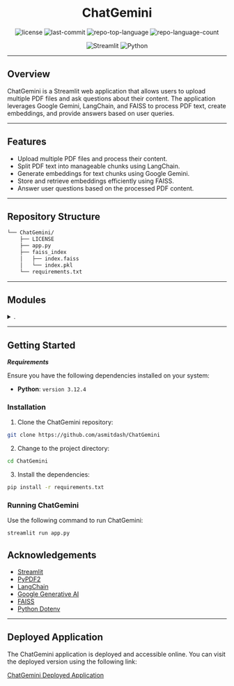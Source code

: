 <p align="center">
  
</p>
<p align="center">
    <h1 align="center">ChatGemini</h1>
</p>
<p align="center">
    
</p>
<p align="center">
	<img src="https://img.shields.io/github/license/asmitdash/ChatGemini?style=flat&color=0080ff" alt="license">
	<img src="https://img.shields.io/github/last-commit/asmitdash/ChatGemini?style=flat&logo=git&logoColor=white&color=0080ff" alt="last-commit">
	<img src="https://img.shields.io/github/languages/top/asmitdash/ChatGemini?style=flat&color=0080ff" alt="repo-top-language">
	<img src="https://img.shields.io/github/languages/count/asmitdash/ChatGemini?style=flat&color=0080ff" alt="repo-language-count">
<p>
<p align="center">
		
</p>
<p align="center">
	<img src="https://img.shields.io/badge/Streamlit-FF4B4B.svg?style=flat&logo=Streamlit&logoColor=white" alt="Streamlit">
	<img src="https://img.shields.io/badge/Python-3776AB.svg?style=flat&logo=Python&logoColor=white" alt="Python">
</p>
<hr>



##  Overview

ChatGemini is a Streamlit web application that allows users to upload multiple PDF files and ask questions about their content. The application leverages Google Gemini, LangChain, and FAISS to process PDF text, create embeddings, and provide answers based on user queries.

---

##  Features

- Upload multiple PDF files and process their content.
- Split PDF text into manageable chunks using LangChain.
- Generate embeddings for text chunks using Google Gemini.
- Store and retrieve embeddings efficiently using FAISS.
- Answer user questions based on the processed PDF content.

---

##  Repository Structure

```sh
└── ChatGemini/
    ├── LICENSE
    ├── app.py
    ├── faiss_index
    │   ├── index.faiss
    │   └── index.pkl
    └── requirements.txt
```

---

##  Modules

<details closed><summary>.</summary>

| File                                                                                     | Summary                                      |
| ---                                                                                      | ---                                          |
| [requirements.txt](https://github.com/asmitdash/ChatGemini/blob/master/requirements.txt) | Lists all the Python packages that are required for your project to run. |
| [app.py](https://github.com/asmitdash/ChatGemini/blob/master/app.py)                     | This file contains the main logic and functionality of your Streamlit web application.           |

</details>

---

##  Getting Started

***Requirements***

Ensure you have the following dependencies installed on your system:

* **Python**: `version 3.12.4`

###  Installation

1. Clone the ChatGemini repository:

```sh
git clone https://github.com/asmitdash/ChatGemini
```

2. Change to the project directory:

```sh
cd ChatGemini
```

3. Install the dependencies:

```sh
pip install -r requirements.txt
```

###  Running ChatGemini

Use the following command to run ChatGemini:

```sh
streamlit run app.py
```




## Acknowledgements

- [Streamlit](https://streamlit.io/)
- [PyPDF2](https://pypi.org/project/PyPDF2/)
- [LangChain](https://github.com/langchain-ai/langchain)
- [Google Generative AI](https://github.com/google/generative-ai-python)
- [FAISS](https://github.com/facebookresearch/faiss)
- [Python Dotenv](https://github.com/theskumar/python-dotenv)



---

## Deployed Application

The ChatGemini application is deployed and accessible online. You can visit the deployed version using the following link:

[ChatGemini Deployed Application](https://chatting-with-gemini.streamlit.app/)


